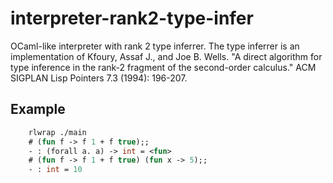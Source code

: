 # interpreter-rank2-type-infer
OCaml-like interpreter with rank 2 type inferrer.
The type inferrer is an implementation of Kfoury, Assaf J., and Joe B. Wells. "A direct algorithm for type inference in the rank-2 fragment of the second-order calculus." ACM SIGPLAN Lisp Pointers 7.3 (1994): 196-207.


## Example

```ocaml
    rlwrap ./main
    # (fun f -> f 1 + f true);;
    - : (forall a. a) -> int = <fun>
    # (fun f -> f 1 + f true) (fun x -> 5);;
    - : int = 10
```

